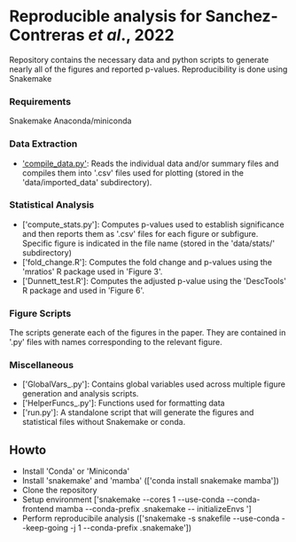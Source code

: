 # Reproducible analysis for Sanchez-Contreras <i>et al</i>., 2022

Repository contains the necessary data and python scripts to generate nearly all of the figures and reported p-values. Reproducibility is done using Snakemake

### Requirements
Snakemake
Anaconda/miniconda

### Data Extraction
- ['compile_data.py'](compile_data.py): Reads the individual data and/or summary files and compiles them into '.csv' files used for plotting (stored in the 'data/imported_data' subdirectory).

### Statistical Analysis
- ['compute_stats.py']: Computes p-values used to establish significance and then reports them as '.csv' files for each figure or subfigure. Specific figure is indicated in the file name (stored in the 'data/stats/' subdirectory)
- ['fold_change.R']: Computes the fold change and p-values using the 'mratios' R package used in 'Figure 3'.
- ['Dunnett_test.R']: Computes the adjusted p-value using the 'DescTools' R package and used in 'Figure 6'.

### Figure Scripts
The scripts generate each of the figures in the paper. They are contained in '.py' files with names corresponding to the relevant figure.

### Miscellaneous
- ['GlobalVars_.py']: Contains global variables used across multiple figure generation and analysis scripts.
- ['HelperFuncs_.py']: Functions used for formatting data
- ['run.py']: A standalone script that will generate the figures and statistical files without Snakemake or conda.


## Howto
- Install 'Conda' or 'Miniconda'
- Install 'snakemake' and 'mamba' (['conda install snakemake mamba'])
- Clone the repository 
- Setup environment ['snakemake --cores 1 --use-conda --conda-frontend mamba --conda-prefix .snakemake -- initializeEnvs ']
- Perform reproducibile analysis (['snakemake -s snakefile --use-conda --keep-going -j 1 --conda-prefix .snakemake'])




